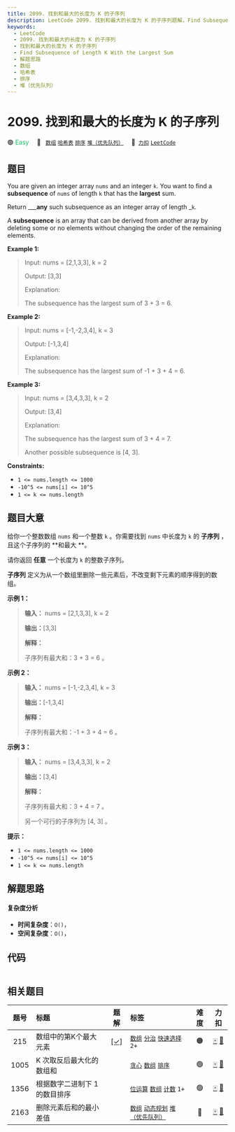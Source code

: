 ```yaml
---
title: 2099. 找到和最大的长度为 K 的子序列
description: LeetCode 2099. 找到和最大的长度为 K 的子序列题解，Find Subsequence of Length K With the Largest Sum，包含解题思路、复杂度分析以及完整的 JavaScript 代码实现。
keywords:
  - LeetCode
  - 2099. 找到和最大的长度为 K 的子序列
  - 找到和最大的长度为 K 的子序列
  - Find Subsequence of Length K With the Largest Sum
  - 解题思路
  - 数组
  - 哈希表
  - 排序
  - 堆（优先队列）
---
```


# 2099. 找到和最大的长度为 K 的子序列

🟢 <font color=#15bd66>Easy</font>&emsp; 🔖&ensp; [`数组`](/tag/array.md) [`哈希表`](/tag/hash-table.md) [`排序`](/tag/sorting.md) [`堆（优先队列）`](/tag/heap-priority-queue.md)&emsp; 🔗&ensp;[`力扣`](https://leetcode.cn/problems/find-subsequence-of-length-k-with-the-largest-sum) [`LeetCode`](https://leetcode.com/problems/find-subsequence-of-length-k-with-the-largest-sum)

## 题目

You are given an integer array `nums` and an integer `k`. You want to find a
**subsequence** of `nums` of length `k` that has the **largest** sum.

Return ___**any** such subsequence as an integer array of length _`k`.

A **subsequence** is an array that can be derived from another array by
deleting some or no elements without changing the order of the remaining
elements.



**Example 1:**

> Input: nums = [2,1,3,3], k = 2
> 
> Output: [3,3]
> 
> Explanation:
> 
> The subsequence has the largest sum of 3 + 3 = 6.

**Example 2:**

> Input: nums = [-1,-2,3,4], k = 3
> 
> Output: [-1,3,4]
> 
> Explanation: 
> 
> The subsequence has the largest sum of -1 + 3 + 4 = 6.

**Example 3:**

> Input: nums = [3,4,3,3], k = 2
> 
> Output: [3,4]
> 
> Explanation:
> 
> The subsequence has the largest sum of 3 + 4 = 7. 
> 
> Another possible subsequence is [4, 3].

**Constraints:**

  * `1 <= nums.length <= 1000`
  * `-10^5 <= nums[i] <= 10^5`
  * `1 <= k <= nums.length`


## 题目大意

给你一个整数数组 `nums` 和一个整数 `k` 。你需要找到 `nums` 中长度为 `k` 的 **子序列**  ，且这个子序列的 **和最大
**。

请你返回 **任意** 一个长度为 `k` 的整数子序列。

**子序列**  定义为从一个数组里删除一些元素后，不改变剩下元素的顺序得到的数组。



**示例 1：**

> 
> 
> 
> 
> 
> **输入：** nums = [2,1,3,3], k = 2
> 
> **输出：**[3,3]
> 
> **解释：**
> 
> 子序列有最大和：3 + 3 = 6 。

**示例 2：**

> 
> 
> 
> 
> 
> **输入：** nums = [-1,-2,3,4], k = 3
> 
> **输出：**[-1,3,4]
> 
> **解释：**
> 
> 子序列有最大和：-1 + 3 + 4 = 6 。
> 
> 

**示例 3：**

> 
> 
> 
> 
> 
> **输入：** nums = [3,4,3,3], k = 2
> 
> **输出：**[3,4]
> 
> **解释：**
> 
> 子序列有最大和：3 + 4 = 7 。
> 
> 另一个可行的子序列为 [4, 3] 。
> 
> 



**提示：**

  * `1 <= nums.length <= 1000`
  * `-10^5 <= nums[i] <= 10^5`
  * `1 <= k <= nums.length`


## 解题思路

#### 复杂度分析

- **时间复杂度**：`O()`，
- **空间复杂度**：`O()`，

## 代码

```javascript

```

## 相关题目

<!-- prettier-ignore -->
| 题号 | 标题 | 题解 | 标签 | 难度 | 力扣 |
| :------: | :------ | :------: | :------ | :------: | :------: |
| 215 | 数组中的第K个最大元素 | [[✓]](/problem/0215.md) |  [`数组`](/tag/array.md) [`分治`](/tag/divide-and-conquer.md) [`快速选择`](/tag/quickselect.md) `2+` | 🟠 | [🀄️](https://leetcode.cn/problems/kth-largest-element-in-an-array) [🔗](https://leetcode.com/problems/kth-largest-element-in-an-array) |
| 1005 | K 次取反后最大化的数组和 |  |  [`贪心`](/tag/greedy.md) [`数组`](/tag/array.md) [`排序`](/tag/sorting.md) | 🟢 | [🀄️](https://leetcode.cn/problems/maximize-sum-of-array-after-k-negations) [🔗](https://leetcode.com/problems/maximize-sum-of-array-after-k-negations) |
| 1356 | 根据数字二进制下 1 的数目排序 |  |  [`位运算`](/tag/bit-manipulation.md) [`数组`](/tag/array.md) [`计数`](/tag/counting.md) `1+` | 🟢 | [🀄️](https://leetcode.cn/problems/sort-integers-by-the-number-of-1-bits) [🔗](https://leetcode.com/problems/sort-integers-by-the-number-of-1-bits) |
| 2163 | 删除元素后和的最小差值 |  |  [`数组`](/tag/array.md) [`动态规划`](/tag/dynamic-programming.md) [`堆（优先队列）`](/tag/heap-priority-queue.md) | 🔴 | [🀄️](https://leetcode.cn/problems/minimum-difference-in-sums-after-removal-of-elements) [🔗](https://leetcode.com/problems/minimum-difference-in-sums-after-removal-of-elements) |